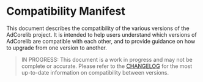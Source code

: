 # Compatibility Manifest

This document describes the compatibility of the various versions of the
AdCorelib project. It is intended to help users understand which versions of
AdCorelib are compatible with each other, and to provide guidance on how to
upgrade from one version to another.

> IN PROGRESS: This document is a work in progress and may not be complete or
> accurate. Please refer to the [CHANGELOG](CHANGELOG.md) for the most up-to-date
> information on compatibility between versions.
